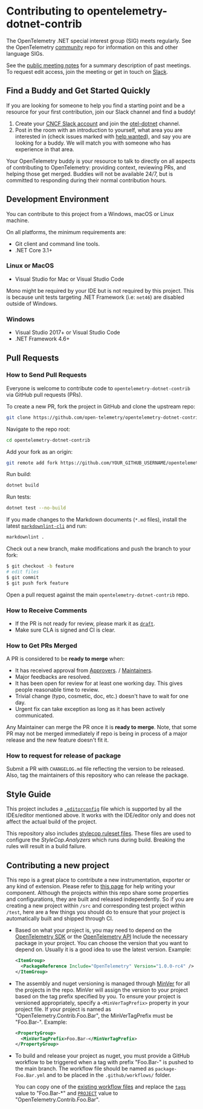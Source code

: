 # Contributing to opentelemetry-dotnet-contrib

The OpenTelemetry .NET special interest group (SIG) meets regularly. See the
OpenTelemetry [community](https://github.com/open-telemetry/community#net-sdk)
repo for information on this and other language SIGs.

See the [public meeting
notes](https://docs.google.com/document/d/1yjjD6aBcLxlRazYrawukDgrhZMObwHARJbB9glWdHj8/edit?usp=sharing)
for a summary description of past meetings. To request edit access, join the
meeting or get in touch on
[Slack](https://cloud-native.slack.com/archives/C01N3BC2W7Q).

## Find a Buddy and Get Started Quickly

If you are looking for someone to help you find a starting point and be a
resource for your first contribution, join our Slack channel and find a buddy!

1. Create your [CNCF Slack account](http://slack.cncf.io/) and join the
   [otel-dotnet](https://cloud-native.slack.com/archives/C01N3BC2W7Q) channel.
2. Post in the room with an introduction to yourself, what area you are
   interested in (check issues marked with [help
   wanted](https://github.com/open-telemetry/opentelemetry-dotnet-contrib/labels/help%20wanted)),
   and say you are looking for a buddy. We will match you with someone who has
   experience in that area.

Your OpenTelemetry buddy is your resource to talk to directly on all aspects of
contributing to OpenTelemetry: providing context, reviewing PRs, and helping
those get merged. Buddies will not be available 24/7, but is committed to
responding during their normal contribution hours.

## Development Environment

You can contribute to this project from a Windows, macOS or Linux machine.

On all platforms, the minimum requirements are:

* Git client and command line tools.
* .NET Core 3.1+

### Linux or MacOS

* Visual Studio for Mac or Visual Studio Code

Mono might be required by your IDE but is not required by this project. This is
because unit tests targeting .NET Framework (i.e: `net46`) are disabled outside
of Windows.

### Windows

* Visual Studio 2017+ or Visual Studio Code
* .NET Framework 4.6+

## Pull Requests

### How to Send Pull Requests

Everyone is welcome to contribute code to `opentelemetry-dotnet-contrib` via
GitHub pull requests (PRs).

To create a new PR, fork the project in GitHub and clone the upstream repo:

```sh
git clone https://github.com/open-telemetry/opentelemetry-dotnet-contrib.git
```

Navigate to the repo root:

```sh
cd opentelemetry-dotnet-contrib
```

Add your fork as an origin:

```sh
git remote add fork https://github.com/YOUR_GITHUB_USERNAME/opentelemetry-dotnet-contrib.git
```

Run build:

```sh
dotnet build
```

Run tests:

```sh
dotnet test --no-build
```

If you made changes to the Markdown documents (`*.md` files), install the latest
[`markdownlint-cli`](https://github.com/igorshubovych/markdownlint-cli) and run:

```sh
markdownlint .
```

Check out a new branch, make modifications and push the branch to your fork:

```sh
$ git checkout -b feature
# edit files
$ git commit
$ git push fork feature
```

Open a pull request against the main `opentelemetry-dotnet-contrib` repo.

### How to Receive Comments

* If the PR is not ready for review, please mark it as
  [`draft`](https://github.blog/2019-02-14-introducing-draft-pull-requests/).
* Make sure CLA is signed and CI is clear.

### How to Get PRs Merged

A PR is considered to be **ready to merge** when:

* It has received approval from
  [Approvers](https://github.com/open-telemetry/community/blob/master/community-membership.md#approver).
  /
  [Maintainers](https://github.com/open-telemetry/community/blob/master/community-membership.md#maintainer).
* Major feedbacks are resolved.
* It has been open for review for at least one working day. This gives people
  reasonable time to review.
* Trivial change (typo, cosmetic, doc, etc.) doesn't have to wait for one day.
* Urgent fix can take exception as long as it has been actively communicated.

Any Maintainer can merge the PR once it is **ready to merge**. Note, that some
PR may not be merged immediately if repo is being in process of a major release
and the new feature doesn't fit it.

### How to request for release of package

Submit a PR with `CHANGELOG.md` file reflecting the version to be released. Also,
tag the maintainers of this repository who can release the package.

## Style Guide

This project includes a
[`.editorconfig`](https://github.com/open-telemetry/opentelemetry-dotnet-contrib/blob/master/.editorconfig)
file which is supported by all the IDEs/editor mentioned above. It works with
the IDE/editor only and does not affect the actual build of the project.

This repository also includes [stylecop ruleset
files](https://github.com/open-telemetry/opentelemetry-dotnet-contrib/tree/master/build).
These files are used to configure the _StyleCop.Analyzers_ which runs during
build. Breaking the rules will result in a build failure.

## Contributing a new project

This repo is a great place to contribute a new instrumentation, exporter or
any kind of extension. Please refer to
[this page](https://github.com/open-telemetry/opentelemetry-dotnet/blob/main/docs/trace/extending-the-sdk/README.md#extending-the-opentelemetry-net-sdk)
for help writing your component.
Although the projects within this repo share some
properties and configurations, they are built and released independently.
So if you are creating a new project within `/src` and corresponding test
project within `/test`, here are a few things you should do to ensure that
your project is automatically built and shipped through CI.

* Based on what your project is, you may need to depend on the
[OpenTelemetry SDK](https://www.nuget.org/packages/OpenTelemetry)
or the
[OpenTelemetry API](https://www.nuget.org/packages/OpenTelemetry.Api)
Include the necessary package in your project.
You can choose the version that you want to depend on.
Usually it is a good idea to use the latest version. Example:

  ```xml
  <ItemGroup>
    <PackageReference Include="OpenTelemetry" Version="1.0.0-rc4" />
  </ItemGroup>
  ```

* The assembly and nuget versioning is managed through
[MinVer](https://github.com/adamralph/minver) for all the projects in the
repo. MinVer will assign the version to your project based on the tag prefix
specified by you. To ensure your project is versioned appropriately, specify
a `<MinVerTagPrefix>` property in your project file. If your project is named
as "OpenTelemetry.Contrib.Foo.Bar", the MinVerTagPrefix must be "Foo.Bar-".
Example:

  ```xml
  <PropertyGroup>
    <MinVerTagPrefix>Foo.Bar-</MinVerTagPrefix>
  </PropertyGroup>
  ```

* To build and release your project as nuget, you must provide a GitHub
workflow to be triggered when a tag with prefix "Foo.Bar-" is pushed to the
main branch. The workflow file should be named as `package-Foo.Bar.yml` and
to be placed in the `.github/workflows/` folder.

  You can copy one of the
  [existing workflow files](https://github.com/open-telemetry/opentelemetry-dotnet-contrib/blob/main/.github/workflows/package-Extensions.AWSXRay.yml)
  and replace the
  [`tags`](https://github.com/open-telemetry/opentelemetry-dotnet-contrib/blob/main/.github/workflows/package-Extensions.AWSXRay.yml#L12)
  value to "Foo.Bar-*" and
  [`PROJECT`](https://github.com/open-telemetry/opentelemetry-dotnet-contrib/blob/main/.github/workflows/package-Extensions.AWSXRay.yml#L18)
  value to "OpenTelemetry.Contrib.Foo.Bar".
